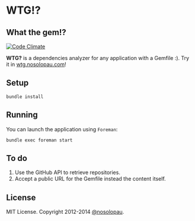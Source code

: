 # WTG!? 
## What the gem!?

[![Code Climate](https://codeclimate.com/github/nosolopau/wtg/badges/gpa.svg)](https://codeclimate.com/github/nosolopau/wtg)

**WTG?** is a dependencies analyzer for any application with a Gemfile :). Try it in [wtg.nosolopau.com](http://wtg.nosolopau.com)!

## Setup

    bundle install

## Running

You can launch the application using `Foreman`:

    bundle exec foreman start
    
## To do

1. Use the GitHub API to retrieve repositories.
2. Accept a public URL for the Gemfile instead the content itself.

## License

MIT License. Copyright 2012-2014 [@nosolopau](https://twitter.com/nosolopau).
